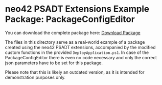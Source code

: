 # neo42 PSADT Extensions Example Package: PackageConfigEditor

You can download the complete package here:
[Download Package](https://storage.neo42.de/api/download/public/66f13caa3002a9bc1befe82cs)

The files in this directory serve as a real-world example of a package created using the neo42 PSADT extensions, accompanied by the modified custom functions in the provided `DeployApplication.ps1`.
In case of the PackageConfigEditor there is even no code necessary and only the correct json parameters have to be set for this package.

Please note that this is likely an outdated version, as it is intended for demonstration purposes only.
